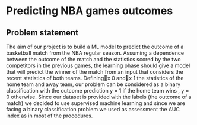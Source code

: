 # Predicting NBA games outcomes

## Problem statement

The aim of our project is to build a ML model to predict the outcome of a
basketball match from the NBA regular season.
Assuming a dependence between the outcome of the match and the statistics
scored by the two competitors in the previous games, the learning phase should
give a model that will predict the winner of the match from an input that
considers the recent statistics of both teams. Defining⃗x 0 and⃗x 1 the statistics
of the home team and away team, our problem can be considered as a binary
classification with the outcome prediction y = 1 if the home team wins , y = 0
otherwise.
Since our dataset is provided with the labels (the outcome of a match) we
decided to use supervised machine learning and since we are facing a binary
classification problem we used as assessment the AUC index as in most of the
procedures.
